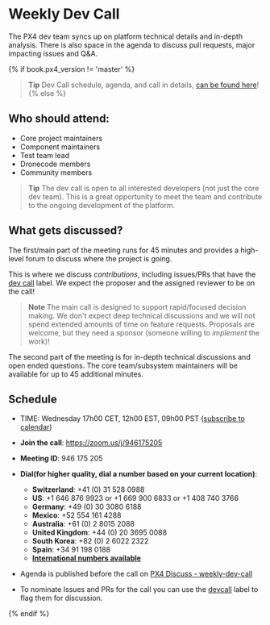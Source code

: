 <a id="dev_call"></a>
# Weekly Dev Call

The PX4 dev team syncs up on platform technical details and in-depth analysis. 
There is also space in the agenda to discuss pull requests, major impacting issues and Q&A.

{% if book.px4_version != 'master' %}
> **Tip** Dev Call schedule, agenda, and call in details, [can be found here](https://dev.px4.io/master/en/contribute/dev_call.html)!
{% else %} <!-- START: dev call details: displayed only in master -->

## Who should attend:

* Core project maintainers
* Component maintainers
* Test team lead
* Dronecode members
* Community members

> **Tip** The dev call is open to all interested developers (not just the core dev team). 
> This is a great opportunity to meet the team and contribute to the ongoing development of the platform.

## What gets discussed?

The first/main part of the meeting runs for 45 minutes and provides a high-level forum to discuss where the project is going. 

This is where we discuss *contributions*, including issues/PRs that have the [dev call](https://github.com/PX4/PX4-Autopilot/labels/devcall5) label.
We expect the proposer and the assigned reviewer to be on the call!

> **Note** The main call is designed to support rapid/focused decision making.
  We don't expect deep technical discussions and we will not spend extended amounts of time on feature requests. 
  Proposals are welcome, but they need a sponsor (someone willing to *implement* the work)!

The second part of the meeting is for in-depth technical discussions and open ended questions.
The core team/subsystem maintainers will be available for up to 45 additional minutes. 


## Schedule
* TIME: Wednesday 17h00 CET, 12h00 EST, 09h00 PST \([subscribe to calendar](https://www.dronecode.org/calendar/)\)
* **Join the call**: https://zoom.us/j/946175205 
* **Meeting ID**: 946 175 205
* **Dial(for higher quality, dial a number based on your current location)**:
  * **Switzerland**: +41 (0) 31 528 0988 
  * **US**: +1 646 876 9923  or +1 669 900 6833  or +1 408 740 3766 
  * **Germany**: +49 (0) 30 3080 6188 
  * **Mexico**: +52 554 161 4288 
  * **Australia**: +61 (0) 2 8015 2088 
  * **United Kingdom**: +44 (0) 20 3695 0088 
  * **South Korea**: +82 (0) 2 6022 2322 
  * **Spain**: +34 91 198 0188 
  * [**International numbers available**](https://zoom.us/zoomconference)

* Agenda is published before the call on [PX4 Discuss - weekly-dev-call](http://discuss.px4.io/c/weekly-dev-call)
* To nominate Issues and PRs for the call you can use the [devcall](https://github.com/PX4/PX4-Autopilot/labels/devcall) label to flag them for discussion.

{% endif %} <!-- END: dev call details: displayed only in master -->
